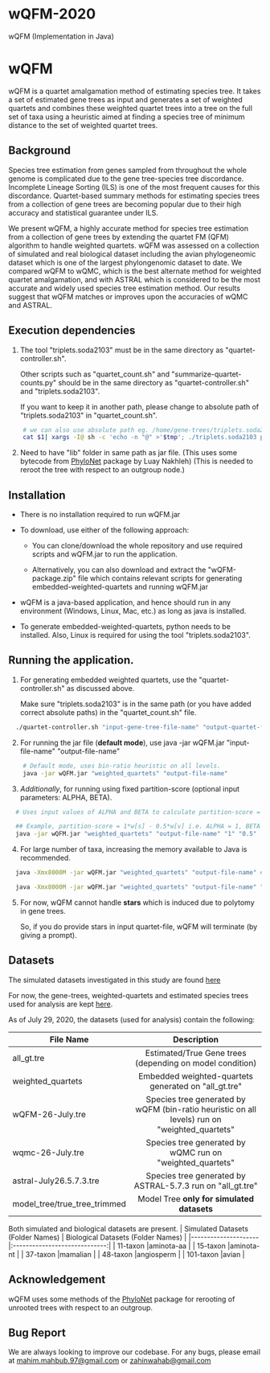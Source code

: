 # wQFM-2020
wQFM (Implementation in Java) 


<!-- Headings -->
# wQFM
<!-- Strong -->
wQFM is a quartet amalgamation method of estimating species tree. It takes a set of estimated gene trees as input and generates a set of weighted quartets and combines these weighted quartet trees into a tree on the full set of taxa using a heuristic aimed at finding a species tree of minimum distance to the set of weighted quartet trees.

## Background
Species tree estimation from genes sampled from throughout the whole genome is complicated due to the gene tree-species tree discordance. Incomplete Lineage Sorting (ILS) is one of the most frequent causes for this discordance.
Quartet-based summary methods for estimating species trees from a collection of
gene trees are becoming popular due to their high accuracy and statistical guarantee
under ILS.

We present wQFM, a highly accurate method for species tree estimation
from a collection of gene trees by extending the quartet FM (QFM) algorithm to
handle weighted quartets. wQFM was assessed on a collection of simulated and real
biological dataset including the avian phylogeneomic dataset which is one of the
largest phylongenomic dataset to date. We compared wQFM to wQMC, which is
the best alternate method for weighted quartet amalgamation, and with ASTRAL
which is considered to be the most accurate and widely used species tree estimation
method. Our results suggest that wQFM matches or improves upon the accuracies
of wQMC and ASTRAL.

## Execution dependencies
<!-- OL -->
1. The tool "triplets.soda2103" must be in the same directory as "quartet-controller.sh".
    
    Other scripts such as "quartet_count.sh" and "summarize-quartet-counts.py" should be in the same directory as "quartet-controller.sh" and "triplets.soda2103".
    
    If you want to keep it in another path, please change to absolute path of "triplets.soda2103" in "quartet_count.sh".
    
<!-- Code Blocks -->
```bash
    # we can also use absolute path eg. /home/gene-trees/triplets.soda2103 instead of keeping the tool in the same directory.
    cat $1| xargs -I@ sh -c 'echo -n "@" >'$tmp'; ./triplets.soda2103 printQuartets '$tmp';'|sed 's/.*: //'| sed 's/^/\(\(/'| sed 's/$/\)\)\;/'| sed 's/ | /\),\(/'| sed 's/ /\,/g'
```

2. Need to have "lib" folder in same path as jar file. (This uses some bytecode from [PhyloNet](https://bioinfocs.rice.edu/phylonet) package by Luay Nakhleh)
    <!--(Check [ASTRAL's github repo](https://github.com/smirarab/ASTRAL) for more details on lib [uses PhyloNet package])-->
    (This is needed to reroot the tree with respect to an outgroup node.)

## Installation
<!-- UL -->
* There is no installation required to run wQFM.jar

* To download, use either of the following approach:

    * You can clone/download the whole repository and use required scripts and wQFM.jar to run the application.

    * Alternatively, you can also download and extract the "wQFM-package.zip" file which contains relevant scripts for generating embedded-weighted-quartets and running wQFM.jar

* wQFM is a java-based application, and hence should run in any environment (Windows, Linux, Mac, etc.) as long as java is installed.

* To generate embedded-weighted-quartets, python needs to be installed. Also, Linux is required for using the tool "triplets.soda2103".

## Running the application.
<!-- OL -->
1.  For generating embedded weighted quartets, use the "quartet-controller.sh" as discussed above.
    
    Make sure "triplets.soda2103" is in the same path (or you have added correct absolute paths) in the "quartet_count.sh" file.

<!-- Code Blocks -->
```bash
  ./quartet-controller.sh "input-gene-tree-file-name" "output-quartet-file-name"
``` 

2. For running the jar file (**default mode**), use java -jar wQFM.jar "input-file-name" "output-file-name"

<!-- Code Blocks -->
  ```bash
      # Default mode, uses bin-ratio heuristic on all levels.
      java -jar wQFM.jar "weighted_quartets" "output-file-name" 
  ```

3. *Additionally*, for running using fixed partition-score (optional input parameters: ALPHA, BETA).

<!-- Code Blocks -->
```bash
  # Uses input values of ALPHA and BETA to calculate partition-score = ALPHA*w[s] - BETA*w[v]

  ## Example, partition-score = 1*w[s] - 0.5*w[v] i.e. ALPHA = 1, BETA = 0.5
  java -jar wQFM.jar "weighted_quartets" "output-file-name" "1" "0.5"
```

4. For large number of taxa, increasing the memory available to Java is recommended. 

<!--**You should give Java only as much free available memory as you have in your machine.** -->

<!--Suppose you have 8GB of free memory, do use the following command to make all the 8GB available to Java:-->

<!-- Code Blocks -->
```bash
  java -Xmx8000M -jar wQFM.jar "weighted_quartets" "output-file-name" ## dynamic ratio-based partition-score

  java -Xmx8000M -jar wQFM.jar "weighted_quartets" "output-file-name" "1" "0.5" ## fixed partition-score
```

5. For now, wQFM cannot handle **stars** which is induced due to polytomy in gene trees.
  
    So, if you do provide stars in input quartet-file, wQFM will terminate (by giving a prompt).

## Datasets
The simulated datasets investigated in this study are found [here](https://sites.google.com/eng.ucsd.edu/datasets/home?authuser=0)

For now, the gene-trees, weighted-quartets and estimated species trees used for analysis are kept [here](https://drive.google.com/drive/folders/1IYKYWG81Sld8QwzZNO5D71mOulGVd7ax?usp=sharing).


As of July 29, 2020, the datasets (used for analysis) contain the following:

| File Name			  |      Description		      |
|---------------------|:-----------------------------:|
| all_gt.tre		  |Estimated/True Gene trees (depending on model condition)|
| weighted_quartets   |Embedded weighted-quartets generated on "all_gt.tre"    |
| wQFM-26-July.tre    |Species tree generated by wQFM (bin-ratio heuristic on all levels) run on "weighted_quartets"|
| wqmc-26-July.tre    |Species tree generated by wQMC run on "weighted_quartets"|
| astral-July26.5.7.3.tre    |Species tree generated by ASTRAL-5.7.3 run on "all_gt.tre"|
| model_tree/true_tree_trimmed |Model Tree **only for simulated datasets**|

Both simulated and biological datasets are present.
| Simulated Datasets (Folder Names)  |      Biological Datasets (Folder Names)     |
|---------------------|:-----------------------------:|
| 11-taxon     |aminota-aa                 |
| 15-taxon     |aminota-nt                 |
| 37-taxon     |mamalian                   |
| 48-taxon     |angiosperm                 |
| 101-taxon    |avian                      |

## Acknowledgement
wQFM uses some methods of the [PhyloNet](https://bioinfocs.rice.edu/phylonet) package for rerooting of unrooted trees with respect to an outgroup.

## Bug Report
We are always looking to improve our codebase. For any bugs, please email at mahim.mahbub.97@gmail.com or zahinwahab@gmail.com
